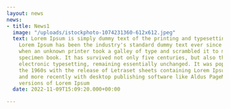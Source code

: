 ```yaml
---
layout: news
news:
- title: News1
  image: "/uploads/istockphoto-1074231360-612x612.jpeg"
  text: Lorem Ipsum is simply dummy text of the printing and typesetting industry.
    Lorem Ipsum has been the industry's standard dummy text ever since the 1500s,
    when an unknown printer took a galley of type and scrambled it to make a type
    specimen book. It has survived not only five centuries, but also the leap into
    electronic typesetting, remaining essentially unchanged. It was popularised in
    the 1960s with the release of Letraset sheets containing Lorem Ipsum passages,
    and more recently with desktop publishing software like Aldus PageMaker including
    versions of Lorem Ipsum
  date: 2022-11-09T15:09:20.000+00:00

---
```


